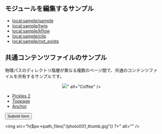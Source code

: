 
<!-- autoindex -->

## モジュールを編集するサンプル

- [local:sample/sample](/?PX=admin.edit_module&module_id=local:sample/sample)
- [local:sample/twig](/?PX=admin.edit_module&module_id=local:sample/twig)
- [local:sample/kflow](/?PX=admin.edit_module&module_id=local:sample/kflow)
- [local:sample/clip](/?PX=admin.edit_module&module_id=local:sample/clip)
- [local:sample/not_exists](/?PX=admin.edit_module&module_id=local:sample/not_exists)


## 共通コンテンツファイルのサンプル

物理パスのディレクトリ階層が異なる複数のページ間で、共通のコンテンツファイルを共有するサンプルです。

<p style="text-align:center;"><img src="<?= $px->h($px->path_files("/2_files/coffee.jpg")) ?>" alt="Coffee" /></p>

- [Pickles 2](https://pickles2.com/)
- [Toppage](/)
- [Anchor](#cont-dmy-anchor)


<form action="https://pickles2.com/">
<button class="px2-btn px2-btn--primary">Submit form</button>
</form>

<img src="<?= $px->h($px->path_files("/photo001_thumb.jpg")) ?>" alt="" />


<div style="height: 200vh;"></div>

## #cont-dmy-anchor

<div id="cont-dmy-anchor"></div>

## テスト見出し

これはアンカースクロールのテスト用に用意されたアンカー見出しブロックです。

